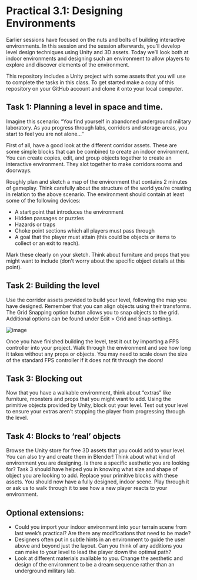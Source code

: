 # Practical 3.1: Designing Environments
Earlier sessions have focused on the nuts and bolts of building interactive environments. In this session and the session afterwards, you’ll develop level design techniques using Unity and 3D assets. Today we’ll look both at indoor environments and designing such an environment to allow players to explore and discover elements of the environment.

This repository includes a Unity project with some assets that you will use to complete the tasks in this class. To get started make a copy of this repository on your GitHub account and clone it onto your local computer.

## Task 1: Planning a level in space and time.
Imagine this scenario: “You find yourself in abandoned underground military laboratory. As you progress through labs, corridors and storage areas, you start to feel you are not alone…”

First of all, have a good look at the different corridor assets. These are some simple blocks that can be combined to create an indoor environment. You can create copies, edit, and group objects together to create an interactive environment. They slot together to make corridors rooms and doorways. 

Roughly plan and sketch a map of the environment that contains 2 minutes of gameplay. Think carefully about the structure of the world you’re creating in relation to the above scenario. The environment should contain at least some of the following devices:

- A start point that introduces the environment
- Hidden passages or puzzles
- Hazards or traps
- Choke point sections which all players must pass through
- A goal that the player must attain (this could be objects or items to collect or an exit to reach).

Mark these clearly on your sketch. Think about furniture and props that you might want to include (don’t worry about the specific object details at this point).
 
## Task 2: Building the level
Use the corridor assets provided to build your level, following the map you have designed. Remember that you can align objects using their transforms. The Grid Snapping option button allows you to snap objects to the grid. Additional options can be found under Edit > Grid and Snap settings. 

 ![image](https://user-images.githubusercontent.com/5978932/194539613-27c379b8-4dc4-4b15-95fb-873ceb14eb7b.png)

Once you have finished building the level, test it out by importing a FPS controller into your project. Walk through the environment and see how long it takes without any props or objects. You may need to scale down the size of the standard FPS controller if it does not fit through the doors! 

## Task 3: Blocking out 
Now that you have a walkable environment, think about “extras” like furniture, monsters and props that you might want to add. Using the primitive objects provided by Unity, block out your level. Test out your level to ensure your extras aren’t stopping the player from progressing through the level. 

## Task 4: Blocks to ‘real’ objects
Browse the Unity store for free 3D assets that you could add to your level. You can also try and create them in Blender! Think about what kind of environment you are designing. Is there a specific aesthetic you are looking for? Task 3 should have helped you in knowing what size and shape of object you are looking to add. Replace your primitive blocks with these assets. You should now have a fully designed, indoor scene. Play through it or ask us to walk through it to see how a new player reacts to your environment. 

## Optional extensions: 
- Could you import your indoor environment into your terrain scene from last week’s practical? Are there any modifications that need to be made? 
- Designers often put in subtle hints in an environment to guide the user above and beyond just the layout. Can you think of any additions you can make to your level to lead the player down the optimal path? 
- Look at different materials available to you. Change the aesthetic and design of the environment to be a dream sequence rather than an underground military lab. 

